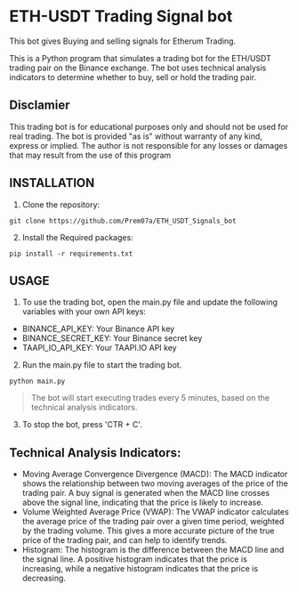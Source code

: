 # ETH-USDT Trading Signal bot
This bot gives Buying and selling signals for Etherum Trading.<br>

This is a Python program that simulates a trading bot for the ETH/USDT trading pair on the Binance exchange. The bot uses technical analysis indicators to determine whether to buy, sell or hold the trading pair.

## Disclamier
This trading bot is for educational purposes only and should not be used for real trading. The bot is provided "as is" without warranty of any kind, express or implied. The author is not responsible for any losses or damages that may result from the use of this program

## INSTALLATION
1. Clone the repository:

```
git clone https://github.com/Prem07a/ETH_USDT_Signals_bot
```

2. Install the Required packages:
```
pip install -r requirements.txt
```

## USAGE
1. To use the trading bot, open the main.py file and update the following variables with your own API keys:
* BINANCE_API_KEY: Your Binance API key
* BINANCE_SECRET_KEY: Your Binance secret key
* TAAPI_IO_API_KEY: Your TAAPI.IO API key

2. Run the main.py file to start the trading bot.
```
python main.py
```
> The bot will start executing trades every 5 minutes, based on the technical analysis indicators.

3. To stop the bot, press 'CTR + C'.

## Technical Analysis Indicators:
* Moving Average Convergence Divergence (MACD): The MACD indicator shows the relationship between two moving averages of the price of the trading pair. A buy signal is generated when the MACD line crosses above the signal line, indicating that the price is likely to increase.
* Volume Weighted Average Price (VWAP): The VWAP indicator calculates the average price of the trading pair over a given time period, weighted by the trading volume. This gives a more accurate picture of the true price of the trading pair, and can help to identify trends.
* Histogram: The histogram is the difference between the MACD line and the signal line. A positive histogram indicates that the price is increasing, while a negative histogram indicates that the price is decreasing.


